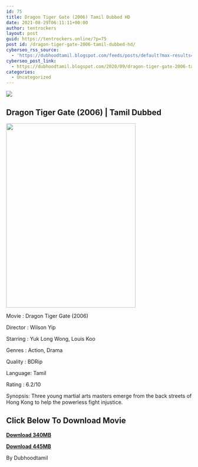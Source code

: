 ```yaml
---
id: 75
title: Dragon Tiger Gate (2006) Tamil Dubbed HD
date: 2021-08-29T06:11:11+00:00
author: tentrockers
layout: post
guid: https://tentrockers.online/?p=75
post id: /dragon-tiger-gate-2006-tamil-dubbed-hd/
cyberseo_rss_source:
  - 'https://dubhoodtamil.blogspot.com/feeds/posts/default?max-results=150&start-index=151'
cyberseo_post_link:
  - https://dubhoodtamil.blogspot.com/2020/09/dragon-tiger-gate-2006-tamil-dubbed-hd.html
categories:
  - Uncategorized
---
```

<div class="media_block">
  <img src="https://1.bp.blogspot.com/-q03-KBkwGX8/X1xuhYW91sI/AAAAAAAACZk/PVZ2IrrF-Ls7xxy0z1TDxeTXL1klYoZoACNcBGAsYHQ/s72-w351-h500-c/gzcFPau0CtPPqKS3bfVbKmgjwrW.jpg" class="media_thumbnail" />
</div>

## Dragon Tiger Gate (2006) | Tamil Dubbed&nbsp;

<div class="separator">
  <a href="https://1.bp.blogspot.com/-q03-KBkwGX8/X1xuhYW91sI/AAAAAAAACZk/PVZ2IrrF-Ls7xxy0z1TDxeTXL1klYoZoACNcBGAsYHQ/s1423/gzcFPau0CtPPqKS3bfVbKmgjwrW.jpg" imageanchor="1"><img loading="lazy" border="0" data-original-height="1423" data-original-width="1000" height="500" src="https://1.bp.blogspot.com/-q03-KBkwGX8/X1xuhYW91sI/AAAAAAAACZk/PVZ2IrrF-Ls7xxy0z1TDxeTXL1klYoZoACNcBGAsYHQ/w351-h500/gzcFPau0CtPPqKS3bfVbKmgjwrW.jpg" width="351" /></a>
</div>

Movie	<span></span>:	<span></span>Dragon Tiger Gate (2006)&nbsp;

Director	<span></span>:	<span></span>Wilson Yip&nbsp;

Starring	<span></span>:	<span></span>Yuk Long Wong, Louis Koo&nbsp;

Genres	<span></span>:	<span></span>Action, Drama&nbsp;

Quality	<span></span>:	<span></span>BDRip&nbsp;

Language:	<span></span>Tamil&nbsp;

Rating	<span></span>:	<span></span>6.2/10&nbsp;

Synopsis: Three young martial arts masters emerge from the back streets of Hong Kong to help the powerless fight injustice.

## **<span>Click Below To Download Movie</span>**

**<span><a href="https://oncehelp.com/dtg" target="_blank" rel="noopener">Download 340MB</a></span>**

**<span><a href="https://oncehelp.com/dtg-1" target="_blank" rel="noopener">Download 445MB</a></span>**

By Dubhoodtamil